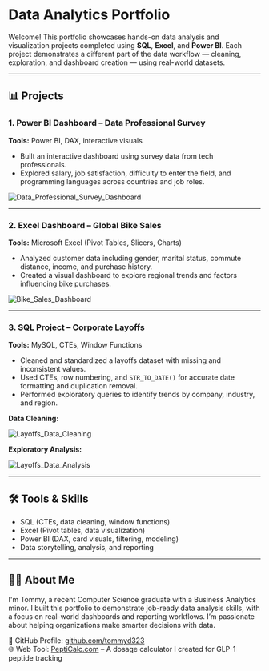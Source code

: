 # Data Analytics Portfolio

Welcome! This portfolio showcases hands-on data analysis and visualization projects completed using **SQL**, **Excel**, and **Power BI**. Each project demonstrates a different part of the data workflow — cleaning, exploration, and dashboard creation — using real-world datasets.

---

## 📊 Projects

### 1. Power BI Dashboard – Data Professional Survey

**Tools:** Power BI, DAX, interactive visuals  
- Built an interactive dashboard using survey data from tech professionals.
- Explored salary, job satisfaction, difficulty to enter the field, and programming languages across countries and job roles.

![Data_Professional_Survey_Dashboard](https://github.com/user-attachments/assets/585a41a2-d657-4916-9717-ac19cf1af426)


---

### 2. Excel Dashboard – Global Bike Sales

**Tools:** Microsoft Excel (Pivot Tables, Slicers, Charts)  
- Analyzed customer data including gender, marital status, commute distance, income, and purchase history.
- Created a visual dashboard to explore regional trends and factors influencing bike purchases.

![Bike_Sales_Dashboard](https://github.com/user-attachments/assets/dfbf5873-54ae-4ccc-afb2-284f0176c694)


---

### 3. SQL Project – Corporate Layoffs

**Tools:** MySQL, CTEs, Window Functions  
- Cleaned and standardized a layoffs dataset with missing and inconsistent values.
- Used CTEs, row numbering, and `STR_TO_DATE()` for accurate date formatting and duplication removal.
- Performed exploratory queries to identify trends by company, industry, and region.

**Data Cleaning:**

![Layoffs_Data_Cleaning](https://github.com/user-attachments/assets/4a55f2e6-6acd-41cf-8f7b-b0698a0a5301)


**Exploratory Analysis:**

![Layoffs_Data_Analysis](https://github.com/user-attachments/assets/6f8d30c5-5071-4c1d-bb1e-22531ff4f833)


---

## 🛠 Tools & Skills
- SQL (CTEs, data cleaning, window functions)
- Excel (Pivot tables, data visualization)
- Power BI (DAX, card visuals, filtering, modeling)
- Data storytelling, analysis, and reporting

---

## 🙋‍♂️ About Me
I'm Tommy, a recent Computer Science graduate with a Business Analytics minor. I built this portfolio to demonstrate job-ready data analysis skills, with a focus on real-world dashboards and reporting workflows. I’m passionate about helping organizations make smarter decisions with data.

🔗 GitHub Profile: [github.com/tommyd323](https://github.com/tommyd323)  
🌐 Web Tool: [PeptiCalc.com](https://www.pepticalc.com) – A dosage calculator I created for GLP-1 peptide tracking

